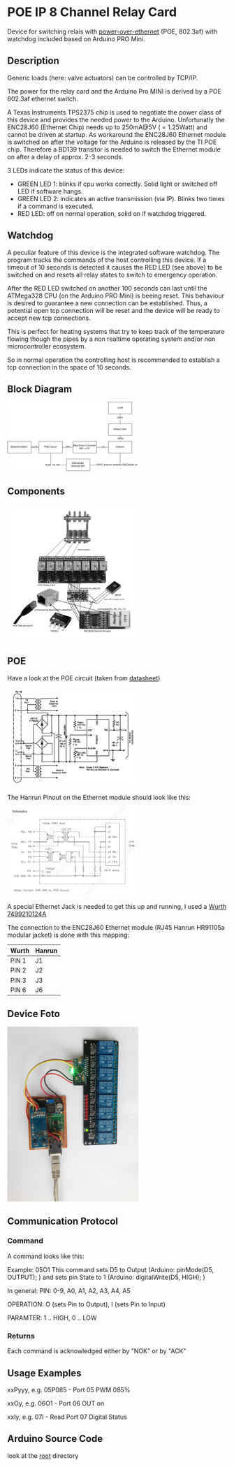 # POE IP 8 Channel Relay Card
Device for switching relais with [power-over-ethernet](http://en.wikipedia.org/wiki/Power_over_Ethernet) (POE, 802.3af) with watchdog included based on Arduino PRO Mini.

## Description
Generic loads (here: valve actuators) can be controlled by TCP/IP.

The power for the relay card and the Arduino Pro MINI is derived by a POE 802.3af ethernet switch.

A Texas Instruments TPS2375 chip is used to negotiate the power class of this device and provides the needed power to the Arduino. Unfortunatly the ENC28J60 (Ethernet Chip) needs up to 250mA@5V ( = 1.25Watt) and cannot be driven at startup. As workaround the ENC28J60 Ethernet module is switched on after the voltage for the Arduino is released by the TI POE chip. Therefore a BD139 transitor is needed to switch the Ethernet module on after a delay of approx. 2-3 seconds.

3 LEDs indicate the status of this device:

- GREEN LED 1: blinks if cpu works correctly. Solid light or switched off LED if software hangs.
- GREEN LED 2: indicates an active transmission (via IP). Blinks two times if a command is executed.
- RED LED: off on normal operation, solid on if watchdog triggered.

## Watchdog
A peculiar feature of this device is the integrated software watchdog. The program tracks the commands of the host controlling this device. If a timeout of 10 seconds is detected it causes the RED LED (see above) to be switched on and resets all relay states to switch to emergency operation.

After the RED LED switched on another 100 seconds can last until the ATMega328 CPU (on the Arduino PRO Mini) is beeing reset. This behaviour is desired to guarantee a new connection can be established. Thus, a potential open tcp connection will be reset and the device will be ready to accept new tcp connections.

This is perfect for heating systems that try to keep track of the temperature flowing though the pipes by a non realtime operating system and/or non microcontroller ecosystem.

So in normal operation the controlling host is recommended to establish a tcp connection in the space of 10 seconds.

## Block Diagram
<img width="300px" src="https://raw.githubusercontent.com/mistay/arduino_poe_ip_relay/master/media/blockdiagram.png" />

## Components
<img width="300px" src="https://raw.githubusercontent.com/mistay/arduino_poe_ip_relay/master/media/components.jpg" />

## POE

Have a look at the POE circuit (taken from [datasheet](http://www.ti.com/lit/ds/symlink/tps2375.pdf))

<img width="300px" src="https://raw.githubusercontent.com/mistay/arduino_poe_ip_relay/master/media/tsp_circuit.png" />

The Hanrun Pinout on the Ethernet module should look like this:

<img width="300px" src="https://raw.githubusercontent.com/mistay/arduino_poe_ip_relay/master/media/hanrun.jpg" />

A special Ethernet Jack is needed to get this up and running, I used a [Wurth 7499210124A](http://www.digikey.com/product-detail/en/7499210124A/732-4975-ND/4429048)

The connection to the ENC28J60 Ethernet module (RJ45 Hanrun HR91105a modular jacket) is done with this mapping:

Wurth  | Hanrun
------------- | -------------
PIN 1 | J1
PIN 2 | J2
PIN 3 | J3
PIN 6 | J6

## Device Foto

<img width="300px" src="https://raw.githubusercontent.com/mistay/arduino_poe_ip_relay/master/media/IMG_8039.JPG" />


## Communication Protocol

### Command
A command looks like this:

Example: 05O1
This command sets D5 to Output (Arduino: pinMode(D5, OUTPUT); ) and sets pin State to 1 (Arduino: digitalWrite(D5, HIGH); )

In general: <PIN PIN><OPERATION><PARAMETER>
PIN: 0-9, A0, A1, A2, A3, A4, A5

OPERATION: O (sets Pin to Output), I (sets Pin to Input)

PARAMTER: 1 .. HIGH, 0 .. LOW

### Returns
Each command is acknowledged either by "NOK" or by "ACK"


## Usage Examples

xxPyyy, e.g. 05P085 - Port 05 PWM 085%
  
  xxOy,   e.g. 06O1   - Port 06 OUT on
  
  xxIy,   e.g. 07I    - Read Port 07 Digital Status
  




## Arduino Source Code
look at the [root](https://github.com/mistay/arduino_poe_ip_relay) directory

